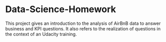 # Data-Science-Homework
This project gives an introduction to the analysis of AirBnB data to answer business and KPI questions. It also refers to the realization of questions in the context of an Udacity training.
